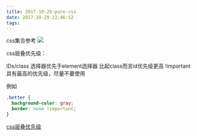 ```yaml
---
title: 2017-10-29-pure-css
date: 2017-10-29 22:46:52
tags:
---
```


css集合参考
![](http://odzl05jxx.bkt.clouddn.com/beautiful-red-rose-petals-wallpaper-56801fc038122.jpg?imageView2/2/w/600)
<!--more-->

css层叠优先级：
>
IDs/class 选择器优先于element选择器
比起class而言id优先级更高
!important具有最高的优先级，尽量不要使用

例如
```css
.better {
  background-color: gray;
  border: none !important;
}
```

[css层叠优先级](https://developer.mozilla.org/zh-CN/docs/Learn/CSS/Introduction_to_CSS/Cascade_and_inheritance)
